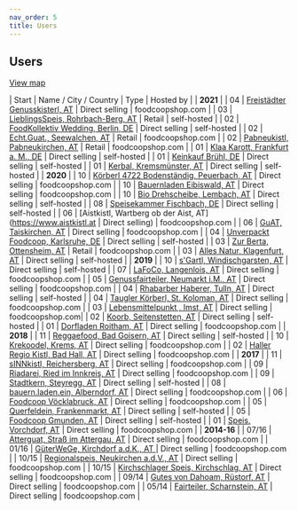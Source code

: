 ```yaml
---
nav_order: 5
title: Users
---
```

## Users

[View map](https://umap.openstreetmap.fr/de/map/verbreitung-foodcoopshop_211165)

| Start | Name / City / Country | Type | Hosted by |
| **2021** |
| 04 | [Freistädter Genusskisterl, AT](https://www.freistaedtergenusskisterl.at) | Direct selling | foodcoopshop.com |
| 03 | [LieblingsSpeis, Rohrbach-Berg, AT](https://shop.lieblingsspeis.at) | Retail | self-hosted |
| 02 | [FoodKollektiv Wedding, Berlin, DE](https://www.foodkollektiv-wedding.de) | Direct selling | self-hosted |
| 02 | [Echt.Guat., Seewalchen, AT](https://www.echt-guat.at) | Retail | foodcoopshop.com |
| 02 | [Pabneukistl, Pabneukirchen, AT](https://www.pabneukistl.at) | Retail | foodcoopshop.com |
| 01 | [Klaa Karott, Frankfurt a. M., DE](https://shop.klaakarott.de) | Direct selling | self-hosted |
| 01 | [Keinkauf Brühl, DE](https://shop.keinkauf-bruehl.de) | Direct selling | self-hosted |
| 01 | [Kerbal, Kremsmünster, AT](https://www.kerbal.at) | Direct selling | self-hosted |
| **2020** |
| 10 | [Körberl 4722 Bodenständig, Peuerbach, AT](https://koerberl.4722boden-staendig.at) | Direct selling | foodcoopshop.com |
| 10 | [Bauernladen Eibiswald, AT](https://www.bauernladen-eibiswald.at) | Direct selling | foodcoopshop.com |
| 10 | [Bio Drehscheibe, Lembach, AT](https://www.bio-drehscheibe.at) | Direct selling | self-hosted |
| 08 | [Speisekammer Fischbach, DE](https://foodcoop.kultinativ.org) | Direct selling | self-hosted |
| 06 | [Aistkistl, Wartberg ob der Aist, AT](https://www.aistkistl.at | Direct selling) | foodcoopshop.com |
| 06 | [GuAT, Taiskirchen, AT](https://www.guat-taiskirchen.at) | Direct selling | foodcoopshop.com |
| 04 | [Unverpackt Foodcoop, Karlsruhe, DE](https://shop.unverpackt-foodcoop.de) | Direct selling | self-hosted |
| 03 | [Zur Berta, Ottensheim, AT](https://www.zurberta.at) | Retail | foodcoopshop.com |
| 03 | [Alles Natur, Klagenfurt, AT](https://order.alles-natur.at) | Direct selling | self-hosted |
| **2019** |
| 10 | [s'Gartl, Windischgarsten, AT](https://www.s-gartl.at) | Direct selling | self-hosted |
| 07 | [LaFoCo, Langenlois, AT](https://www.lafoco.at) | Direct selling | foodcoopshop.com |
| 05 | [Genussfairteiler, Neumarkt i.M., AT](https://www.genussfairteiler.at) | Direct selling | foodcoopshop.com |
| 04 | [Rhabarber Haberer, Tulln, AT](http://shop.rhabarber-haberer.org) | Direct selling | self-hosted |
| 04 | [Taugler Körberl, St. Koloman, AT](https://körberl.taugl.online) | Direct selling | foodcoopshop.com |
| 03 | [Lebensmittelpunkt , Imst, AT](https://shop.lebensmittelpunkt.tirol) | Direct selling | foodcoopshop.com|
| 02 | [Koorb, Seitenstetten, AT](https://koorb.at) | Direct selling | self-hosted |
| 01 | [Dorfladen Roitham, AT](https://www.dorfladenroitham.at) | Direct selling | foodcoopshop.com |
| **2018** |
| 11 | [Reggaefood, Bad Goisern, AT](https://www.reggaefood.at) | Direct selling | self-hosted |
| 10 | [Krekoodel, Krems, AT](https://www.krekoodel.at) | Direct selling | foodcoopshop.com |
| 02 | [Haller Regio Kistl, Bad Hall, AT](https://www.haller-regio-kistl.at) | Direct selling | foodcoopshop.com |
| **2017** |
| 11 | [sINNkistl, Reichersberg, AT](https://www.sinnkistl.at) | Direct selling | foodcoopshop.com |
| 09 | [Riadarei, Ried im Innkreis, AT](https://www.riadarei.at) | Direct selling | foodcoopshop.com |
| 09 | [Stadtkern, Steyregg, AT](http://www.stadtkern.at) | Direct selling | self-hosted |
| 08 | [bauern.laden.ein, Alberndorf, AT](https://www.bauernladenein.at) | Direct selling | foodcoopshop.com  |
| 06 | [Foodcoop Vöcklabruck, AT](https://vb.foodcoopshop.com) | Direct selling | foodcoopshop.com |
| 05 | [Querfeldein, Frankenmarkt, AT](https://foodcoopquerfeldein.at) | Direct selling | self-hosted |
| 05 | [Foodcoop Gmunden, AT](http://www.foodcoop-gmunden.at) | Direct selling | self-hosted  |
| 01 | [Speis, Vorchdorf, AT](https://www.speisvorchdorf.at) | Direct selling | foodcoopshop.com |
| **2014-16**  |
| 07/16 | [Atterguat, Straß im Attergau, AT](https://www.atterguat.at) | Direct selling | foodcoopshop.com |
| 01/16 | [GüterWeGe, Kirchdorf a.d.K., AT ](https://www.gueterwege.at) | Direct selling | foodcoopshop.com |
| 10/15 | [Regionalspeis, Neukirchen a.d.V., AT](https://www.regionalspeis.at) | Direct selling | foodcoopshop.com |
| 10/15 | [Kirchschlager Speis, Kirchschlag, AT](https://www.kirchschlagerspeis.net) | Direct selling | foodcoopshop.com |
| 09/14 | [Gutes von Dahoam, Rüstorf, AT](https://www.gutesvondahoam.at) | Direct selling | foodcoopshop.com |
| 05/14 | [Fairteiler, Scharnstein, AT](https://www.fairteiler-scharnstein.at) | Direct selling | foodcoopshop.com |
